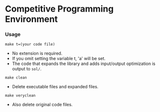 # Competitive Programming Environment

### Usage

`make t=(your code file)`
- No extension is required.
- If you omit setting the variable t, 'a' will be set.
- The code that expands the library and adds input/output optimization is output to `sol/`.

`make clean`
- Delete executable files and expanded files.

`make veryclean`
- Also delete original code files.
